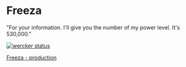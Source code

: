 Freeza
======

"For your information. I'll give you the number of my power level. It's 530,000."

[![wercker status](https://app.wercker.com/status/4128ead486bff44ab8c605533ea8d840/m "wercker status")](https://app.wercker.com/project/bykey/4128ead486bff44ab8c605533ea8d840)

[Freeza - production](http://www.freeza.me/)
